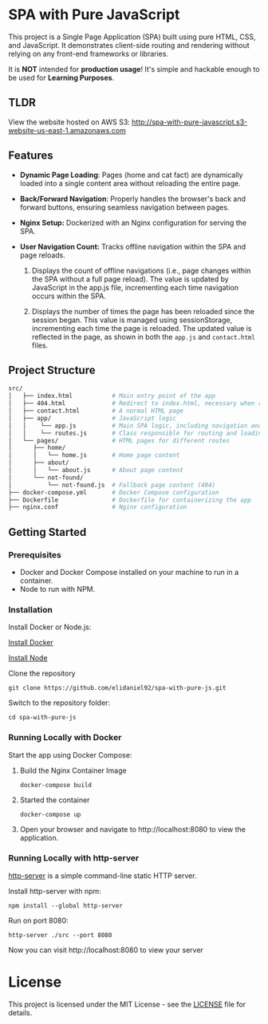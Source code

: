 # SPA with Pure JavaScript

This project is a Single Page Application (SPA) built using pure HTML, CSS, and JavaScript. It demonstrates client-side routing and rendering without relying on any front-end frameworks or libraries.

It is **NOT** intended for **production usage**! It's simple and hackable enough to be used for **Learning Purposes**.

## TLDR

View the website hosted on AWS S3: http://spa-with-pure-javascript.s3-website-us-east-1.amazonaws.com

## Features

- **Dynamic Page Loading**: Pages (home and cat fact) are dynamically loaded into a single content area without reloading the entire page.
- **Back/Forward Navigation**: Properly handles the browser's back and forward buttons, ensuring seamless navigation between pages.
- **Nginx Setup:** Dockerized with an Nginx configuration for serving the SPA.
- **User Navigation Count:** Tracks offline navigation within the SPA and page reloads.

    1. Displays the count of offline navigations (i.e., page changes within the SPA without a full page reload). The value is updated by JavaScript in the app.js file, incrementing each time navigation occurs within the SPA.

    2. Displays the number of times the page has been reloaded since the session began. This value is managed using sessionStorage, incrementing each time the page is reloaded. The updated value is reflected in the page, as shown in both the `app.js` and `contact.html` files.

## Project Structure

```bash
src/
│   ├── index.html           # Main entry point of the app  
│   ├── 404.html             # Redirect to index.html, necessary when running with http-server (npm package)
│   ├── contact.html         # A normal HTML page
│   ├── app/                 # JavaScript logic
│   │    └── app.js          # Main SPA logic, including navigation and route handling
│   │    └── routes.js       # Class responsible for routing and loading page content
│   └── pages/               # HTML pages for different routes
│      ├── home/
│      │   └── home.js       # Home page content
│      ├── about/
│      │   └── about.js      # About page content
│      └── not-found/
│          └── not-found.js  # Fallback page content (404)
├── docker-compose.yml       # Docker Compose configuration
├── Dockerfile               # Dockerfile for containerizing the app
├── nginx.conf               # Nginx configuration
```

## Getting Started

### Prerequisites

- Docker and Docker Compose installed on your machine to run in a container.
- Node to run with NPM.

### Installation

Install Docker or Node.js:

[Install Docker](https://www.docker.com/) 

[Install Node](https://nodejs.org/)

Clone the repository

```
git clone https://github.com/elidaniel92/spa-with-pure-js.git
```

Switch to the repository folder:

```
cd spa-with-pure-js
```

### Running Locally with Docker

Start the app using Docker Compose:

1. Build the Nginx Container Image
    ```
    docker-compose build
    ```

2. Started the container
    ```
    docker-compose up
    ```

3. Open your browser and navigate to http://localhost:8080 to view the application.

### Running Locally with http-server

[http-server](https://www.npmjs.com/package/http-server) is a simple command-line static HTTP server. 

Install http-server with npm:

```
npm install --global http-server
```

Run on port 8080:

```
http-server ./src --port 8080
```

Now you can visit http://localhost:8080 to view your server

# License

This project is licensed under the MIT License - see the [LICENSE](./LICENSE) file for details.
